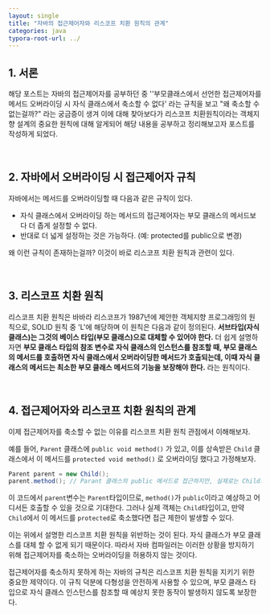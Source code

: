 ```yaml
---
layout: single
title: "자바의 접근제어자와 리스코프 치환 원칙의 관계"
categories: java
typora-root-url: ../
---
```


## 1. 서론

해당 포스트는 자바의 접근제어자를 공부하던 중 ''부모클래스에서 선언한 접근제어자를 메서드 오버라이딩 시 자식 클래스에서 축소할 수 없다' 라는 규칙을 보고 "왜 축소할 수 없는걸까?" 라는 궁금증이 생겨 이에 대해 찾아보다가 리스코프 치환원칙이라는 객체지향 설계의 중요한 원칙에 대해 알게되어 해당 내용을 공부하고 정리해보고자 포스트를 작성하게 되었다.<br>

<br>

## 2. 자바에서 오버라이딩 시 접근제어자 규칙

자바에서는 메서드를 오버라이딩할 때 다음과 같은 규칙이 있다.

- 자식 클래스에서 오버라이딩 하는 메서드의 접근제어자는 부모 클래스의 메서드보다 더 좁게 설정할 수 없다.
- 반대로 더 넓게 설정하는 것은 가능하다. (예: protected를 public으로 변경)

왜 이런 규칙이 존재하는걸까? 이것이 바로 리스코프 치환 원칙과 관련이 있다. <br>

<br>

## 3. 리스코프 치환 원칙

리스코프 치환 원칙은 바바라 리스코프가 1987년에 제안한 객체지향 프로그래밍의 원칙으로, SOLID 원칙 중 'L'에 해당하며 이 원칙은 다음과 같이 정의된다. **서브타입(자식 클래스)는 그것의 베이스 타입(부모 클래스)으로 대체할 수 있어야 한다.** 더 쉽게 설명하자면 **부모 클래스 타입의 참조 변수로 자식 클래스의 인스턴스를 참조할 때, 부모 클래스의 메서드를 호출하면 자식 클래스에서 오버라이딩한 메서드가 호출되는데, 이때 자식 클래스의 메서드는 최소한 부모 클래스 메서드의 기능을 보장해야 한다.** 라는 원칙이다. <br>

<br>

## 4. 접근제어자와 리스코프 치환 원칙의 관계

이제 접근제어자를 축소할 수 없는 이유를 리스코프 치환 원칙 관점에서 이해해보자.

예를 들어, `Parent` 클래스에 `public void method()` 가 있고, 이를 상속받은 `Child` 클래스에서 이 메서드를 `protected void method()` 로 오버라이딩 했다고 가정해보자.

```java
Parent parent = new Child();
parent.method(); // Parant 클래스의 public 메서드로 접근하지만, 실제로는 Child의 메서드가 실행됨.
```

이 코드에서 `parent`변수는 `Parent`타입이므로, `method()`가 `public`이라고 예상하고 어디서든 호출할 수 있을 것으로 기대한다. 그러나 실제 객체는 `Child`타입이고, 만약 `Child`에서 이 메서드를 `protected`로 축소했다면 접근 제한이 발생할 수 있다.

이는 위에서 설명한 리스코프 치환 원칙을 위반하는 것이 된다. 자식 클래스가 부모 클래스를 대체 할 수 없게 되기 때문이다. 따라서 자바 컴파일러는 이러한 상황을 방지하기 위해 접근제어자를 축소하는 오버라이딩을 허용하지 않는 것이다.

접근제어자를 축소하지 못하게 하는 자바의 규칙은 리스코프 치환 원칙을 지키기 위한 중요한 제약이다. 이 규칙 덕분에 다형성을 안전하게 사용할 수 있으며, 부모 클래스 타입으로 자식 클래스 인스턴스를 참조할 때 예상치 못한 동작이 발생하지 않도록 보장한다. <br>

<br>





